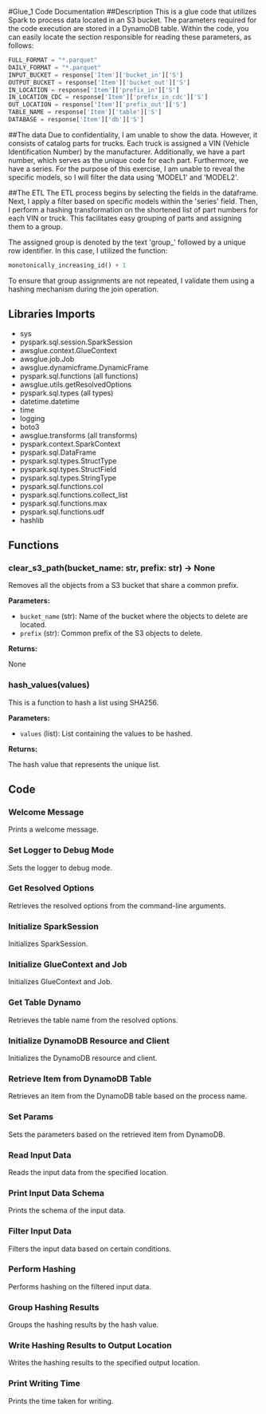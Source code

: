 #Glue_1 Code Documentation
##Description
This is a glue code that utilizes Spark to process data located in an S3 bucket. The parameters required for the code execution are stored in a DynamoDB table. Within the code, you can easily locate the section responsible for reading these parameters, as follows:

```python
FULL_FORMAT = "*.parquet"
DAILY_FORMAT = "*.parquet"
INPUT_BUCKET = response['Item']['bucket_in']['S']
OUTPUT_BUCKET = response['Item']['bucket_out']['S']
IN_LOCATION = response['Item']['prefix_in']['S']
IN_LOCATION_CDC = response['Item']['prefix_in_cdc']['S']
OUT_LOCATION = response['Item']['prefix_out']['S']
TABLE_NAME = response['Item']['table']['S']
DATABASE = response['Item']['db']['S']
``` 

##The data
Due to confidentiality, I am unable to show the data. However, it consists of catalog parts for trucks. Each truck is assigned a VIN (Vehicle Identification Number) by the manufacturer. Additionally, we have a part number, which serves as the unique code for each part. Furthermore, we have a series. For the purpose of this exercise, I am unable to reveal the specific models, so I will filter the data using 'MODEL1' and 'MODEL2'.

##The ETL
The ETL process begins by selecting the fields in the dataframe. Next, I apply a filter based on specific models within the 'series' field. Then, I perform a hashing transformation on the shortened list of part numbers for each VIN or truck. This facilitates easy grouping of parts and assigning them to a group.

The assigned group is denoted by the text 'group_' followed by a unique row identifier. In this case, I utilized the function:
```python
monotonically_increasing_id() + 1
```

To ensure that group assignments are not repeated, I validate them using a hashing mechanism during the join operation.



## Libraries Imports

- sys
- pyspark.sql.session.SparkSession
- awsglue.context.GlueContext
- awsglue.job.Job
- awsglue.dynamicframe.DynamicFrame
- pyspark.sql.functions (all functions)
- awsglue.utils.getResolvedOptions
- pyspark.sql.types (all types)
- datetime.datetime
- time
- logging
- boto3
- awsglue.transforms (all transforms)
- pyspark.context.SparkContext
- pyspark.sql.DataFrame
- pyspark.sql.types.StructType
- pyspark.sql.types.StructField
- pyspark.sql.types.StringType
- pyspark.sql.functions.col
- pyspark.sql.functions.collect_list
- pyspark.sql.functions.max
- pyspark.sql.functions.udf
- hashlib

## Functions

### clear_s3_path(bucket_name: str, prefix: str) -> None

Removes all the objects from a S3 bucket that share a common prefix.

**Parameters:**

- `bucket_name` (str): Name of the bucket where the objects to delete are located.
- `prefix` (str): Common prefix of the S3 objects to delete.

**Returns:**

None

### hash_values(values)

This is a function to hash a list using SHA256.

**Parameters:**

- `values` (list): List containing the values to be hashed.

**Returns:**

The hash value that represents the unique list.

## Code

### Welcome Message

Prints a welcome message.

### Set Logger to Debug Mode

Sets the logger to debug mode.

### Get Resolved Options

Retrieves the resolved options from the command-line arguments.

### Initialize SparkSession

Initializes SparkSession.

### Initialize GlueContext and Job

Initializes GlueContext and Job.

### Get Table Dynamo

Retrieves the table name from the resolved options.

### Initialize DynamoDB Resource and Client

Initializes the DynamoDB resource and client.

### Retrieve Item from DynamoDB Table

Retrieves an item from the DynamoDB table based on the process name.

### Set Params

Sets the parameters based on the retrieved item from DynamoDB.

### Read Input Data

Reads the input data from the specified location.

### Print Input Data Schema

Prints the schema of the input data.

### Filter Input Data

Filters the input data based on certain conditions.

### Perform Hashing

Performs hashing on the filtered input data.

### Group Hashing Results

Groups the hashing results by the hash value.

### Write Hashing Results to Output Location

Writes the hashing results to the specified output location.

### Print Writing Time

Prints the time taken for writing.
